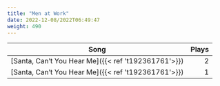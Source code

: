 ```yaml
---
title: "Men at Work"
date: 2022-12-08/2022T06:49:47
weight: 490
---
```




 Song | Plays 
----- | -----:
[Santa, Can’t You Hear Me]({{< ref 't192361761'>}}) | 2
[Santa, Can’t You Hear Me]({{< ref 't192361761'>}}) | 1

